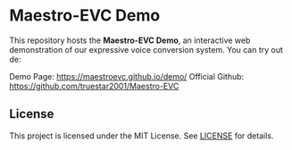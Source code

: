 # Maestro-EVC Demo

This repository hosts the **Maestro-EVC Demo**, an interactive web demonstration of our expressive voice conversion system. You can try out de:

Demo Page: https://maestroevc.github.io/demo/
Official Github: https://github.com/truestar2001/Maestro-EVC

## License

This project is licensed under the MIT License. See [LICENSE](LICENSE) for details.

